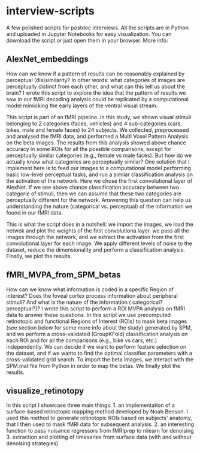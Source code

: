 # interview-scripts
A few polished scripts for postdoc interviews. All the scripts are in Python and uploaded in Jupyter Notebooks for easy visualization. You can download the script or just open them in your browser. More info:

## AlexNet_embeddings
How can we know if a pattern of results can be reasonably explained by perceptual (dis)similarity? In other words: what categories of images are perceptually distinct from each other, and what can this tell us about the brain? I wrote this script to explore the idea that the pattern of results we saw in our fMRI decoding analysis could be replicated by a computational model mimicking the early layers of the ventral visual stream. 

This script is part of an fMRI pipeline. In this study, we shown visual stimuli belonging to 2 categories (faces, vehicles) and 4 sub-categories (cars, bikes, male and female faces) to 24 subjects. We collected, preprocessed and analysed the fMRI data, and performed a Multi Voxel Pattern Analysis on the beta images. The results from this analysis showed above chance accuracy in some ROIs for all the possible comparisons, except for perceptually similar categories (e.g., female vs male faces). But how do we actually know what categories are perceptually similar? One solution that I implement here is to feed our images to a computational model performing basic low-level perceptual tasks, and run a similar classification analysis on the activation of the network. Here we chose the first convolutional layer of AlexNet. If we see above chance classification accuracy between two categorie of stimuli, then we can assume that these two categories are perceptually different for the network. Answering this question can help us understanding the nature (categorical vs. perceptual) of the information we found in our fMRI data. 

This is what the script does in a nutshell: we import the images, we load the netwok and plot the weights of the first convolutiona layer. we pass all the images through the network, and we extract the activation from the first convolutional layer for each image. We apply different levels of noise to the dataset, reduce the dimensionality and perform a classification analysis. Finally, we plot the results.

## fMRI_MVPA_from_SPM_betas
How can we know what information is coded in a specific Region of interest? Does the foveal cortex process information about peripheral stimuli? And what is the nature of the information ( categorical? perceptual?)? I wrote this script to perform a ROI MVPA analysis on fMRI data to answer these questions. In this script we use precomputed retinotopic and functional Regions of Interest (ROIs) to mask beta images (see section below for some more info about the study) generated by SPM, and we perform a cross-validated (GroupKFold) classification analysis on each ROI and for all the comparisons (e.g., bike vs cars, etc.) independently. We can decide if we want to perform feature selection on the dataset, and if we wanto to find the optimal classifier parameters with a cross-validated grid search. To import the beta images, we interact with the SPM.mat file from Python in order to map the betas. We finally plot the results.

## visualize_retinotopy
In this script I showcase three main things: 1. an implementation of a surface-based retinotopic mapping method developed by Noah Benson. I used this method to generate retinotopic ROIs based on subjects' anatomy, that I then used to mask fMRI data for subsequent analysis. 2. an interesting function to pass nuisance regressors from fMRIprep to nilearn for denoising 3. extraction and plotting of timeseries from surface data (with and without denoising strategies)
